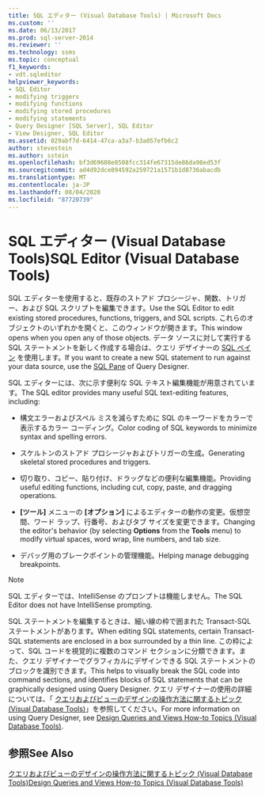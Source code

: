 ```yaml
---
title: SQL エディター (Visual Database Tools) | Microsoft Docs
ms.custom: ''
ms.date: 06/13/2017
ms.prod: sql-server-2014
ms.reviewer: ''
ms.technology: ssms
ms.topic: conceptual
f1_keywords:
- vdt.sqleditor
helpviewer_keywords:
- SQL Editor
- modifying triggers
- modifying functions
- modifying stored procedures
- modifying statements
- Query Designer [SQL Server], SQL Editor
- View Designer, SQL Editor
ms.assetid: 029abf7d-6414-47ca-a3a7-b3a057efb6c2
author: stevestein
ms.author: sstein
ms.openlocfilehash: bf3d69608e8508fcc314fe67315de86da98ed53f
ms.sourcegitcommit: ad4d92dce894592a259721a1571b1d8736abacdb
ms.translationtype: MT
ms.contentlocale: ja-JP
ms.lasthandoff: 08/04/2020
ms.locfileid: "87720739"
---
```

# <a name="sql-editor-visual-database-tools"></a><span data-ttu-id="6f08e-102">SQL エディター (Visual Database Tools)</span><span class="sxs-lookup"><span data-stu-id="6f08e-102">SQL Editor (Visual Database Tools)</span></span>
  <span data-ttu-id="6f08e-103">SQL エディターを使用すると、既存のストアド プロシージャ、関数、トリガー、および SQL スクリプトを編集できます。</span><span class="sxs-lookup"><span data-stu-id="6f08e-103">Use the SQL Editor to edit existing stored procedures, functions, triggers, and SQL scripts.</span></span> <span data-ttu-id="6f08e-104">これらのオブジェクトのいずれかを開くと、このウィンドウが開きます。</span><span class="sxs-lookup"><span data-stu-id="6f08e-104">This window opens when you open any of those objects.</span></span> <span data-ttu-id="6f08e-105">データ ソースに対して実行する SQL ステートメントを新しく作成する場合は、クエリ デザイナーの [SQL ペイン](visual-database-tools.md) を使用します。</span><span class="sxs-lookup"><span data-stu-id="6f08e-105">If you want to create a new SQL statement to run against your data source, use the [SQL Pane](visual-database-tools.md) of Query Designer.</span></span>  
  
 <span data-ttu-id="6f08e-106">SQL エディターには、次に示す便利な SQL テキスト編集機能が用意されています。</span><span class="sxs-lookup"><span data-stu-id="6f08e-106">The SQL editor provides many useful SQL text-editing features, including:</span></span>  
  
-   <span data-ttu-id="6f08e-107">構文エラーおよびスペル ミスを減らすために SQL のキーワードをカラーで表示するカラー コーディング。</span><span class="sxs-lookup"><span data-stu-id="6f08e-107">Color coding of SQL keywords to minimize syntax and spelling errors.</span></span>  
  
-   <span data-ttu-id="6f08e-108">スケルトンのストアド プロシージャおよびトリガーの生成。</span><span class="sxs-lookup"><span data-stu-id="6f08e-108">Generating skeletal stored procedures and triggers.</span></span>  
  
-   <span data-ttu-id="6f08e-109">切り取り、コピー、貼り付け、ドラッグなどの便利な編集機能。</span><span class="sxs-lookup"><span data-stu-id="6f08e-109">Providing useful editing functions, including cut, copy, paste, and dragging operations.</span></span>  
  
-   <span data-ttu-id="6f08e-110">**[ツール]** メニューの **[オプション]** によるエディターの動作の変更。仮想空間、ワード ラップ、行番号、およびタブ サイズを変更できます。</span><span class="sxs-lookup"><span data-stu-id="6f08e-110">Changing the editor's behavior (by selecting **Options** from the **Tools** menu) to modify virtual spaces, word wrap, line numbers, and tab size.</span></span>  
  
-   <span data-ttu-id="6f08e-111">デバッグ用のブレークポイントの管理機能。</span><span class="sxs-lookup"><span data-stu-id="6f08e-111">Helping manage debugging breakpoints.</span></span>  
  
> [!NOTE]  
>  <span data-ttu-id="6f08e-112">SQL エディターでは、IntelliSense のプロンプトは機能しません。</span><span class="sxs-lookup"><span data-stu-id="6f08e-112">The SQL Editor does not have IntelliSense prompting.</span></span>  
  
 <span data-ttu-id="6f08e-113">SQL ステートメントを編集するときは、細い線の枠で囲まれた Transact-SQL ステートメントがあります。</span><span class="sxs-lookup"><span data-stu-id="6f08e-113">When editing SQL statements, certain Transact-SQL statements are enclosed in a box surrounded by a thin line.</span></span> <span data-ttu-id="6f08e-114">この枠によって、SQL コードを視覚的に複数のコマンド セクションに分類できます。また、クエリ デザイナーでグラフィカルにデザインできる SQL ステートメントのブロックを識別できます。</span><span class="sxs-lookup"><span data-stu-id="6f08e-114">This helps to visually break the SQL code into command sections, and identifies blocks of SQL statements that can be graphically designed using Query Designer.</span></span> <span data-ttu-id="6f08e-115">クエリ デザイナーの使用の詳細については、「 [クエリおよびビューのデザインの操作方法に関するトピック (Visual Database Tools)](design-queries-and-views-how-to-topics-visual-database-tools.md)」を参照してください。</span><span class="sxs-lookup"><span data-stu-id="6f08e-115">For more information on using Query Designer, see [Design Queries and Views How-to Topics &#40;Visual Database Tools&#41;](design-queries-and-views-how-to-topics-visual-database-tools.md).</span></span>  
  
## <a name="see-also"></a><span data-ttu-id="6f08e-116">参照</span><span class="sxs-lookup"><span data-stu-id="6f08e-116">See Also</span></span>  
 [<span data-ttu-id="6f08e-117">クエリおよびビューのデザインの操作方法に関するトピック (Visual Database Tools)</span><span class="sxs-lookup"><span data-stu-id="6f08e-117">Design Queries and Views How-to Topics &#40;Visual Database Tools&#41;</span></span>](design-queries-and-views-how-to-topics-visual-database-tools.md)  
  
  
